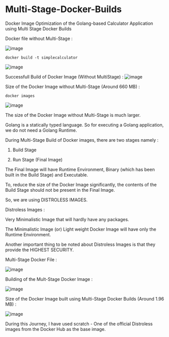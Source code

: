 # Multi-Stage-Docker-Builds
Docker Image Optimization of the Golang-based Calculator Application using Multi Stage Docker Builds

Docker file without Multi-Stage :

![image](https://github.com/vighas-ks-16/Multi-Stage-Docker-Builds/assets/107311113/08d8203e-5d35-4b30-b9a5-e7a00b8cde92)

```
docker build -t simplecalculator
```

![image](https://github.com/vighas-ks-16/Multi-Stage-Docker-Builds/assets/107311113/ebe1058f-888c-460b-9122-8134301815af)


Successfull Build of Docker Image (Without MultiStage) :
![image](https://github.com/vighas-ks-16/Multi-Stage-Docker-Builds/assets/107311113/f4222fa6-2ee4-4049-9844-67ec10b06af3)


Size of the Docker Image without Multi-Stage (Around 660 MB) :

```
docker images
```

![image](https://github.com/vighas-ks-16/Multi-Stage-Docker-Builds/assets/107311113/3f937b26-177b-4bd1-841b-a2ade8de52cd)


The size of the Docker Image without Multi-Stage is much larger. 

Golang is a statically typed language. So for executing a Golang application, we do not need a Golang Runtime.

During Multi-Stage Build of Docker images, there are two stages namely :

1) Build Stage
   
2) Run Stage (Final Image)

The Final Image will have Runtime Environment, Binary (which has been built in the Build Stage) and Executable. 


To, reduce the size of the Docker Image significantly, the contents of the Build Stage should not be present in the Final Image.



So, we are using DISTROLESS IMAGES. 

Distroless Images :

Very Minimalistic Image that will hardly have any packages.

The Minimalistic Image (or) Light weight Docker Image will have only the Runtime Environment.

Another important thing to be noted about Distroless Images is that they provide the HIGHEST SECURITY.


Multi-Stage Docker File :

![image](https://github.com/vighas-ks-16/Multi-Stage-Docker-Builds/assets/107311113/34f0138b-680a-444e-8653-e65e05914127)


Building of the Mult-Stage Docker Image :

![image](https://github.com/vighas-ks-16/Multi-Stage-Docker-Builds/assets/107311113/0d66dea9-cb81-4ba2-b392-e70b31e910bf)


Size of the Docker Image built using Multi-Stage Docker Builds (Around 1.96 MB) :

![image](https://github.com/vighas-ks-16/Multi-Stage-Docker-Builds/assets/107311113/5094d373-f5bd-42d1-8567-7fe1589cd8d1)


During this Journey, I have used scratch - One of the official Distroless images from the Docker Hub as the base image.





